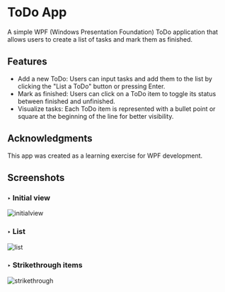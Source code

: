 # ToDo App

A simple WPF (Windows Presentation Foundation) ToDo application that allows users to create a list of tasks and mark them as finished.

## Features

- Add a new ToDo: Users can input tasks and add them to the list by clicking the "List a ToDo" button or pressing Enter.
- Mark as finished: Users can click on a ToDo item to toggle its status between finished and unfinished.
- Visualize tasks: Each ToDo item is represented with a bullet point or square at the beginning of the line for better visibility.

## Acknowledgments
This app was created as a learning exercise for WPF development.

## Screenshots
### ‣ Initial view  
![initialview](https://github.com/DenitsaBebrevenska/ToDo-App/assets/141340307/786717f4-881e-41b5-8254-9cf208e92aec)
  
### ‣ List     
![list](https://github.com/DenitsaBebrevenska/ToDo-App/assets/141340307/5b721a0a-ff11-4f6f-adef-a6bfb3ef498c)

### ‣ Strikethrough items  
![strikethrough](https://github.com/DenitsaBebrevenska/ToDo-App/assets/141340307/2525c93f-cad7-4a4a-8128-dff59636cdd7)
 


